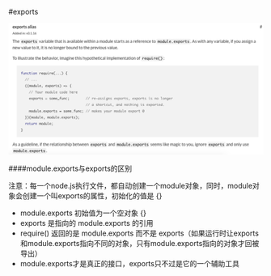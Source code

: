#exports

![](/assets/exports-definition.png)

####module.exports与exports的区别

注意：每一个node.js执行文件，都自动创建一个module对象，同时，module对象会创建一个叫exports的属性，初始化的值是 {}

* module.exports 初始值为一个空对象 {}
* exports 是指向的 module.exports 的引用
* require() 返回的是 module.exports 而不是 exports（如果运行时让exports和module.exports指向不同的对象，只有module.exports指向的对象才回被导出）
* module.exports才是真正的接口，exports只不过是它的一个辅助工具